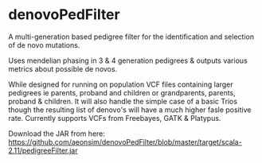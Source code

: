 denovoPedFilter
===============

A multi-generation based pedigree filter for the identification and selection of de novo mutations.

Uses mendelian phasing in 3 & 4 generation pedigrees & outputs various metrics about possible de novos. 

While designed for running on population VCF files containing larger pedigrees ie parents, proband and children or grandparents, parents, proband & children. It will also handle the simple case of a basic Trios though the resulting list of denovo's will have a much higher fasle positive rate. Currently supports VCFs from Freebayes, GATK & Platypus.

Download the JAR from here: https://github.com/aeonsim/denovoPedFilter/blob/master/target/scala-2.11/pedigreeFilter.jar
